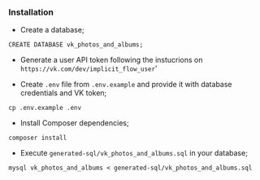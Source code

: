### Installation
- Create a database;
```
CREATE DATABASE vk_photos_and_albums;
```

- Generate a user API token following the instucrions on `https://vk.com/dev/implicit_flow_user`'

- Create `.env` file from `.env.example` and provide it with database credentials and VK token;
```
cp .env.example .env
```

- Install Composer dependencies;
```
composer install
```

- Execute `generated-sql/vk_photos_and_albums.sql` in your database;
```
mysql vk_photos_and_albums < generated-sql/vk_photos_and_albums.sql
```
